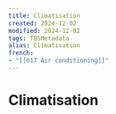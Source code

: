 ```yaml
---
title: Climatisation
created: 2024-12-02
modified: 2024-12-02
tags: TBSMetadata
alias: Climatisation
french:
- "[[617 Air conditioning]]"
---
```

# Climatisation
